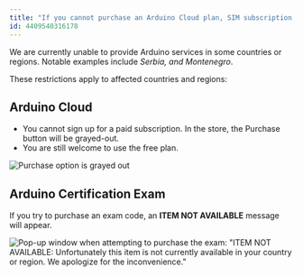 ```yaml
---
title: "If you cannot purchase an Arduino Cloud plan, SIM subscription, or certification exam"
id: 4409540316178
---
```


We are currently unable to provide Arduino services in some countries or regions. Notable examples include _Serbia, and Montenegro_.

These restrictions apply to affected countries and regions:

## Arduino Cloud

* You cannot sign up for a paid subscription. In the store, the Purchase button will be grayed-out.
* You are still welcome to use the free plan.

 ![Purchase option is grayed out](img/purchase-option-is-grayed-out.png)

## Arduino Certification Exam

If you try to purchase an exam code, an **ITEM NOT AVAILABLE** message will appear.

![Pop-up window when attempting to purchase the exam: "ITEM NOT AVAILABLE: Unfortunately this item is not currently available in your country or region. We apologize for the inconvenience."](img/item-not-available-in-your-country-exam.png)
